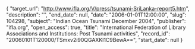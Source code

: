 {
  "target_url": "http://www.ifla.org/V/press/tsunami-SriLanka-report5.htm", 
  "description": "", 
  "end_date": null, 
  "date": "2006-01-01T12:00:00", 
  "slug": 104298, 
  "subject": "Indian Ocean Tsunami December 2004", 
  "publisher": "ifla.org", 
  "open_access": true, 
  "title": "International Federation of Library Associations and Institutions: Post Tsunami activities", 
  "record_id": "20060101T120000/TSmxv2i90QGAXKl1C9BewA==", 
  "start_date": null
}

